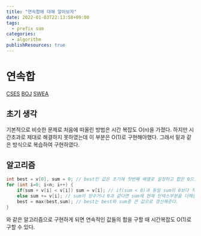 ```yaml
---
title: "연속합에 대해 알아보자"
date: 2022-01-03T22:13:58+09:00
tags:
  - prefix sum
categories:
  - algorithm
publishResources: true
---
```

# 연속합
[CSES](https://cses.fi/problemset/task/1643) [BOJ](https://www.acmicpc.net/problem/1912) [SWEA](https://swexpertacademy.com/main/code/problem/problemDetail.do?contestProbId=AWXQm2SqdxkDFAUo&categoryId=AWXQm2SqdxkDFAUo&categoryType=CODE&&&)
## 초기 생각
기본적으로 비슷한 문제로 처음에 떠올린 방법은 시간 복잡도 O(n)을 가졌다. 하지만 시간초과로 제대로 해결하지 못하였는데 이 부분은 O(1)로 구현해야했다. 그래서 밑과 같은 방식으로 복습하여 구현하였다.
## 알고리즘
```cpp
int best = v[0], sum = 0; // best인 값은 초기에 첫번째 배열로 설정하고 합은 0으로 설정한다.
for (int i=0; i<n; i++) {
	if(sum + v[i] < v[i]) sum = v[i]; // if(sum < 0)과 동일 sum이 0보다 작으면 v[i]로 새롭게 초기화시켜준다.
	else sum += v[i]; // sum이 양수거나 0과 같다면 sum에 현재 인덱스부분을 더해준다.
	best = max(best,sum); // best는 best와 sum중 큰 값으로 갱신해준다.
}
```
와 같은 알고리즘으로 구현하게 되면 연속적인 값들의 합을 구할 때 시간복잡도 O(1)로 구할 수 있다.